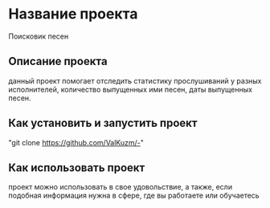 # Название проекта
Поисковик песен
## Описание проекта
данный проект помогает отследить статистику прослушиваний у разных исполнителей, количество выпущенных ими песен, даты выпущенных песен.
## Как установить и запустить проект
"git clone https://github.com/ValKuzm/-"
## Как использовать проект
проект можно использовать в свое удовольствие, а также, если подобная информация нужна в сфере, где вы работаете или обучаетесь
